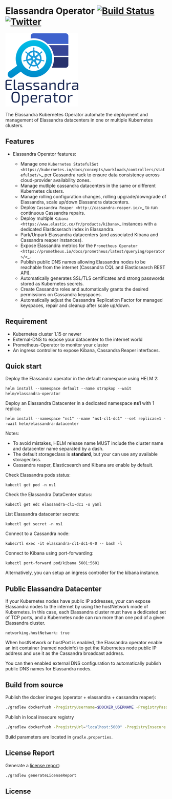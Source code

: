 # Elassandra Operator [![Build Status](https://travis-ci.com/strapdata/strapkop.svg?token=PzEdBQpdXSgcm2zGdxUn&branch=master)](https://travis-ci.com/strapdata/strapkop) [![Twitter](https://img.shields.io/twitter/follow/strapdataio?style=social)](https://twitter.com/strapdataio)

![Elassandra Logo](docs/source/images/elassandra-operator.png)

The Elassandra Kubernetes Operator automate the deployment and management of Elassandra datacenters in one or multiple Kubernetes clusters. 

## Features

* Elassandra Operator features:
  
  * Manage one `Kubernetes StatefulSet <https://kubernetes.io/docs/concepts/workloads/controllers/statefulset/>`_ per Cassandra rack to ensure data consistency across cloud-provider availability zones.
  * Manage mutliple cassandra datacenters in the same or different Kubernetes clusters.
  * Manage rolling configuration changes, rolling upgrade/downgrade of Elassandra, scale up/down Elassandra datacenters.
  * Deploy `Cassandra Reaper <http://cassandra-reaper.io/>`_ to run continuous Cassandra repairs.
  * Deploy multiple `Kibana <https://www.elastic.co/fr/products/kibana>`_ instances with a dedicated Elasticserach index in Elassandra.
  * Park/Unpark Elassandra datacenters (and associated Kibana and Cassandra reaper instances).
  * Expose Elassandra metrics for the `Prometheus Operator <https://prometheus.io/docs/prometheus/latest/querying/operators/>`_.
  * Publish public DNS names allowing Elassandra nodes to be reachable from the internet (Cassandra CQL and Elasticsearch REST API).
  * Automatically generates SSL/TLS certificates and strong passwords stored as Kubernetes secrets.
  * Create Cassandra roles and automatically grants the desired permissions on Cassandra keyspaces.
  * Automatically adjust the Cassandra Replication Factor for managed keyspaces, repair and cleanup after scale up/down.

## Requirement

* Kubernetes cluster 1.15 or newer
* External-DNS to expose your datacenter to the internet world
* Prometheus-Operator to monitor your cluster
* An ingress controller to expose Kibana, Cassandra Reaper interfaces.

## Quick start

Deploy the Elassandra operator in the default namespace using HELM 2:

    helm install --namespace default --name strapkop --wait helm/elassandra-operator

Deploy an Elassandra Datacenter in a dedicated namespace **ns1** with 1 replica:

    helm install --namespace "ns1" --name "ns1-cl1-dc1" --set replicas=1 --wait helm/elassandra-datacenter

Notes:
* To avoid mistakes, HELM release name MUST include the cluster name and datacenter name separated by a dash.
* The default storageclass is **standard**, but your can use any available storageclass.
* Cassandra reaper, Elasticsearch and Kibana are enable by default.

Check Elassandra pods status:

    kubectl get pod -n ns1

Check the Elassandra DataCenter status:

    kubectl get edc elassandra-cl1-dc1 -o yaml

List Elassandra datacenter secrets:

    kubectl get secret -n ns1

Connect to a Cassandra node:

    kubecrtl exec -it elassandra-cl1-dc1-0-0 -- bash -l

Connect to Kibana using port-forwarding:

    kubectl port-forward pod/kibana 5601:5601

Alternatively, you can setup an ingress controller for the kibana instance.

## Public Elassandra Datacenter

If your Kubernetes nodes have public IP addresses, your can expose Elassandra nodes to the internet by using 
the hostNetwork mode of Kubernetes. In this case, each Elassandra cluster must have a dedicated set of TCP ports,
and a Kubernetes node can run more than one pod of a given Elassandra cluster.

    networking.hostNetwork: true

When hostNetwork or hostPort is enabled, the Elassandra operator enable an init container (named nodeinfo) to get 
the Kubernetes node public IP address and use it as the Cassandra broadcast address. 

You can then enabled external DNS configuration to automatically publish public DNS names for Elassandra nodes.

## Build from source

Publish the docker images (operator + elassandra + cassandra reaper):
```bash
./gradlew dockerPush -PregistryUsername=$DOCKER_USERNAME -PregistryPassword=$DOCKER_PASSWORD -PregistryUrl=$DOCKER_URL
```

Publish in local insecure registry
```bash
./gradlew dockerPush -PregistryUrl="localhost:5000" -PregistryInsecure
```

Build parameters are located in `gradle.properties`.

## License Report

Generate a [license report](build/reports/dependency-license/index.html):
```bash
./gradlew generateLicenseReport
```

## License

